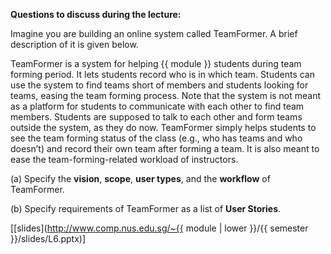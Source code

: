 **Questions to discuss during the lecture:**

<panel header="{{ icon_Q }} TeamFormer requirements">
<question has-input="true">

Imagine you are building an online system called TeamFormer. A brief description of it is given below.


<tip-box> 

TeamFormer is a system for helping {{ module }} students during team forming period. It lets students record who is in which team. Students can use the system to find teams short of members and students looking for teams, easing the team forming process. Note that the system is not meant as a platform for students to communicate with each other to find team members. Students are supposed to talk to each other and form teams outside the system, as they do now. TeamFormer simply helps students to see the team forming status of the class (e.g., who has teams and who doesn’t) and record their own team after forming a team. It is also meant to ease the team-forming-related workload of instructors.

</tip-box>

(a) Specify the **vision**, **scope**, **user types**, and the **workflow** of TeamFormer. 

(b) Specify requirements of TeamFormer as a list of **User Stories**. 

</question>

</panel>

<include src="../../book/modeling/modelingBehaviors/sequenceDiagramsBasic/q-essay-findNotationMistakes.md" />

[[slides](http://www.comp.nus.edu.sg/~{{ module | lower }}/{{ semester }}/slides/L6.pptx)]
